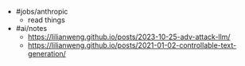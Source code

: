 - #jobs/anthropic
	- read things
- #ai/notes
	- https://lilianweng.github.io/posts/2023-10-25-adv-attack-llm/
	- https://lilianweng.github.io/posts/2021-01-02-controllable-text-generation/